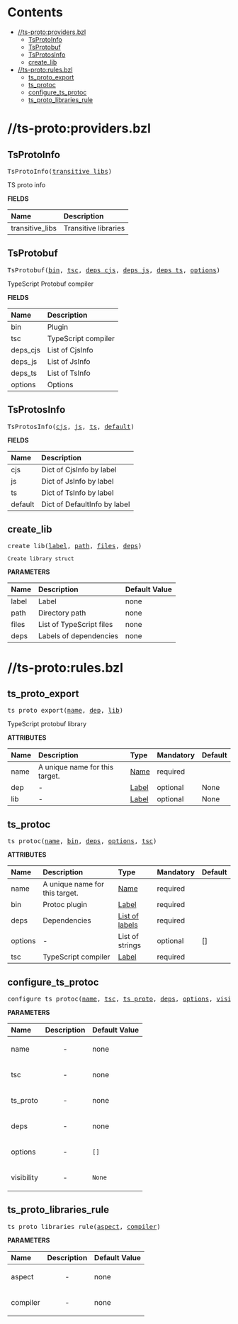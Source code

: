 # Contents

<!-- START doctoc generated TOC please keep comment here to allow auto update -->
<!-- DON'T EDIT THIS SECTION, INSTEAD RE-RUN doctoc TO UPDATE -->

- [//ts-proto:providers.bzl](#ts-protoprovidersbzl)
  - [TsProtoInfo](#tsprotoinfo)
  - [TsProtobuf](#tsprotobuf)
  - [TsProtosInfo](#tsprotosinfo)
  - [create_lib](#create_lib)
- [//ts-proto:rules.bzl](#ts-protorulesbzl)
  - [ts_proto_export](#ts_proto_export)
  - [ts_protoc](#ts_protoc)
  - [configure_ts_protoc](#configure_ts_protoc)
  - [ts_proto_libraries_rule](#ts_proto_libraries_rule)

<!-- END doctoc generated TOC please keep comment here to allow auto update -->

# //ts-proto:providers.bzl

<!-- Generated with Stardoc: http://skydoc.bazel.build -->

<a id="#TsProtoInfo"></a>

## TsProtoInfo

<pre>
TsProtoInfo(<a href="#TsProtoInfo-transitive_libs">transitive_libs</a>)
</pre>

TS proto info

**FIELDS**

| Name                                                    | Description          |
| :------------------------------------------------------ | :------------------- |
| <a id="TsProtoInfo-transitive_libs"></a>transitive_libs | Transitive libraries |

<a id="#TsProtobuf"></a>

## TsProtobuf

<pre>
TsProtobuf(<a href="#TsProtobuf-bin">bin</a>, <a href="#TsProtobuf-tsc">tsc</a>, <a href="#TsProtobuf-deps_cjs">deps_cjs</a>, <a href="#TsProtobuf-deps_js">deps_js</a>, <a href="#TsProtobuf-deps_ts">deps_ts</a>, <a href="#TsProtobuf-options">options</a>)
</pre>

TypeScript Protobuf compiler

**FIELDS**

| Name                                     | Description         |
| :--------------------------------------- | :------------------ |
| <a id="TsProtobuf-bin"></a>bin           | Plugin              |
| <a id="TsProtobuf-tsc"></a>tsc           | TypeScript compiler |
| <a id="TsProtobuf-deps_cjs"></a>deps_cjs | List of CjsInfo     |
| <a id="TsProtobuf-deps_js"></a>deps_js   | List of JsInfo      |
| <a id="TsProtobuf-deps_ts"></a>deps_ts   | List of TsInfo      |
| <a id="TsProtobuf-options"></a>options   | Options             |

<a id="#TsProtosInfo"></a>

## TsProtosInfo

<pre>
TsProtosInfo(<a href="#TsProtosInfo-cjs">cjs</a>, <a href="#TsProtosInfo-js">js</a>, <a href="#TsProtosInfo-ts">ts</a>, <a href="#TsProtosInfo-default">default</a>)
</pre>

**FIELDS**

| Name                                     | Description                  |
| :--------------------------------------- | :--------------------------- |
| <a id="TsProtosInfo-cjs"></a>cjs         | Dict of CjsInfo by label     |
| <a id="TsProtosInfo-js"></a>js           | Dict of JsInfo by label      |
| <a id="TsProtosInfo-ts"></a>ts           | Dict of TsInfo by label      |
| <a id="TsProtosInfo-default"></a>default | Dict of DefaultInfo by label |

<a id="#create_lib"></a>

## create_lib

<pre>
create_lib(<a href="#create_lib-label">label</a>, <a href="#create_lib-path">path</a>, <a href="#create_lib-files">files</a>, <a href="#create_lib-deps">deps</a>)
</pre>

    Create library struct

**PARAMETERS**

| Name                               | Description              | Default Value |
| :--------------------------------- | :----------------------- | :------------ |
| <a id="create_lib-label"></a>label | Label                    | none          |
| <a id="create_lib-path"></a>path   | Directory path           | none          |
| <a id="create_lib-files"></a>files | List of TypeScript files | none          |
| <a id="create_lib-deps"></a>deps   | Labels of dependencies   | none          |

# //ts-proto:rules.bzl

<!-- Generated with Stardoc: http://skydoc.bazel.build -->

<a id="#ts_proto_export"></a>

## ts_proto_export

<pre>
ts_proto_export(<a href="#ts_proto_export-name">name</a>, <a href="#ts_proto_export-dep">dep</a>, <a href="#ts_proto_export-lib">lib</a>)
</pre>

TypeScript protobuf library

**ATTRIBUTES**

| Name                                  | Description                    | Type                                                               | Mandatory | Default |
| :------------------------------------ | :----------------------------- | :----------------------------------------------------------------- | :-------- | :------ |
| <a id="ts_proto_export-name"></a>name | A unique name for this target. | <a href="https://bazel.build/docs/build-ref.html#name">Name</a>    | required  |         |
| <a id="ts_proto_export-dep"></a>dep   | -                              | <a href="https://bazel.build/docs/build-ref.html#labels">Label</a> | optional  | None    |
| <a id="ts_proto_export-lib"></a>lib   | -                              | <a href="https://bazel.build/docs/build-ref.html#labels">Label</a> | optional  | None    |

<a id="#ts_protoc"></a>

## ts_protoc

<pre>
ts_protoc(<a href="#ts_protoc-name">name</a>, <a href="#ts_protoc-bin">bin</a>, <a href="#ts_protoc-deps">deps</a>, <a href="#ts_protoc-options">options</a>, <a href="#ts_protoc-tsc">tsc</a>)
</pre>

**ATTRIBUTES**

| Name                                  | Description                    | Type                                                                        | Mandatory | Default |
| :------------------------------------ | :----------------------------- | :-------------------------------------------------------------------------- | :-------- | :------ |
| <a id="ts_protoc-name"></a>name       | A unique name for this target. | <a href="https://bazel.build/docs/build-ref.html#name">Name</a>             | required  |         |
| <a id="ts_protoc-bin"></a>bin         | Protoc plugin                  | <a href="https://bazel.build/docs/build-ref.html#labels">Label</a>          | required  |         |
| <a id="ts_protoc-deps"></a>deps       | Dependencies                   | <a href="https://bazel.build/docs/build-ref.html#labels">List of labels</a> | required  |         |
| <a id="ts_protoc-options"></a>options | -                              | List of strings                                                             | optional  | []      |
| <a id="ts_protoc-tsc"></a>tsc         | TypeScript compiler            | <a href="https://bazel.build/docs/build-ref.html#labels">Label</a>          | required  |         |

<a id="#configure_ts_protoc"></a>

## configure_ts_protoc

<pre>
configure_ts_protoc(<a href="#configure_ts_protoc-name">name</a>, <a href="#configure_ts_protoc-tsc">tsc</a>, <a href="#configure_ts_protoc-ts_proto">ts_proto</a>, <a href="#configure_ts_protoc-deps">deps</a>, <a href="#configure_ts_protoc-options">options</a>, <a href="#configure_ts_protoc-visibility">visibility</a>)
</pre>

**PARAMETERS**

| Name                                                  | Description               | Default Value     |
| :---------------------------------------------------- | :------------------------ | :---------------- |
| <a id="configure_ts_protoc-name"></a>name             | <p align="center"> - </p> | none              |
| <a id="configure_ts_protoc-tsc"></a>tsc               | <p align="center"> - </p> | none              |
| <a id="configure_ts_protoc-ts_proto"></a>ts_proto     | <p align="center"> - </p> | none              |
| <a id="configure_ts_protoc-deps"></a>deps             | <p align="center"> - </p> | none              |
| <a id="configure_ts_protoc-options"></a>options       | <p align="center"> - </p> | <code>[]</code>   |
| <a id="configure_ts_protoc-visibility"></a>visibility | <p align="center"> - </p> | <code>None</code> |

<a id="#ts_proto_libraries_rule"></a>

## ts_proto_libraries_rule

<pre>
ts_proto_libraries_rule(<a href="#ts_proto_libraries_rule-aspect">aspect</a>, <a href="#ts_proto_libraries_rule-compiler">compiler</a>)
</pre>

**PARAMETERS**

| Name                                                  | Description               | Default Value |
| :---------------------------------------------------- | :------------------------ | :------------ |
| <a id="ts_proto_libraries_rule-aspect"></a>aspect     | <p align="center"> - </p> | none          |
| <a id="ts_proto_libraries_rule-compiler"></a>compiler | <p align="center"> - </p> | none          |
